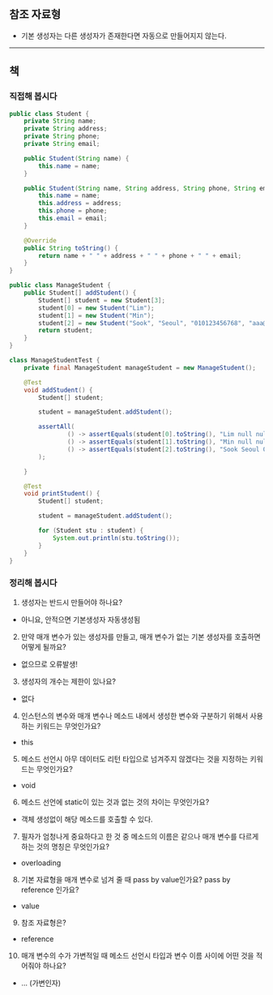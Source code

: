 ## 참조 자료형

- 기본 생성자는 다른 생성자가 존재한다면 자동으로 만들어지지 않는다.

---

## 책

### 직접해 봅시다

```java
public class Student {
    private String name;
    private String address;
    private String phone;
    private String email;

    public Student(String name) {
        this.name = name;
    }

    public Student(String name, String address, String phone, String email) {
        this.name = name;
        this.address = address;
        this.phone = phone;
        this.email = email;
    }

    @Override
    public String toString() {
        return name + " " + address + " " + phone + " " + email;
    }
}
```

```java
public class ManageStudent {
    public Student[] addStudent() {
        Student[] student = new Student[3];
        student[0] = new Student("Lim");
        student[1] = new Student("Min");
        student[2] = new Student("Sook", "Seoul", "010123456768", "aaa@mail.com");
        return student;
    }
}
```

```java
class ManageStudentTest {
    private final ManageStudent manageStudent = new ManageStudent();

    @Test
    void addStudent() {
        Student[] student;

        student = manageStudent.addStudent();

        assertAll(
                () -> assertEquals(student[0].toString(), "Lim null null null"),
                () -> assertEquals(student[1].toString(), "Min null null null"),
                () -> assertEquals(student[2].toString(), "Sook Seoul 010123456768 aaa@mail.com")
        );

    }

    @Test
    void printStudent() {
        Student[] student;

        student = manageStudent.addStudent();

        for (Student stu : student) {
            System.out.println(stu.toString());
        }
    }
}
```

### 정리해 봅시다

1. 생성자는 반드시 만들어야 하나요?
- 아니요, 안적으면 기본생성자 자동생성됨
2. 만약 매개 변수가 있는 생성자를 만들고, 매개 변수가 없는 기본 생성자를 호출하면 어떻게 될까요?
- 없으므로 오류발생!
3. 생성자의 개수는 제한이 있나요?
- 없다
4. 인스턴스의 변수와 매개 변수나 메소드 내에서 생성한 변수와 구분하기 위해서 사용하는 키워드는 무엇인가요?
- this
5. 메소드 선언시 아무 데이터도 리턴 타입으로 넘겨주지 않겠다는 것을 지정하는 키워드는 무엇인가요?
- void
6. 메소드 선언에 static이 있는 것과 없는 것의 차이는 무엇인가요?
- 객체 생성없이 해당 메소드를 호출할 수 있다.
7. 필자가 엄청나게 중요하다고 한 것 중 메소드의 이름은 같으나 매개 변수를 다르게 하는 것의 명칭은 무엇인가요?
- overloading
8. 기본 자료형을 매개 변수로 넘겨 줄 때 pass by value인가요? pass by reference 인가요?
- value
9. 참조 자료형은?
- reference
10. 매개 변수의 수가 가변적일 때 메소드 선언시 타입과 변수 이름 사이에 어떤 것을 적어줘야 하나요?
- … (가변인자)

